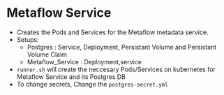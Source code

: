 # Metaflow Service

- Creates the Pods and Services for the Metaflow metadata service. 
- Setups: 
    - Postgres : Service, Deployment, Persistant Volume and Persistant Volume Claim
    - Metaflow_Service : Deployment,service 
- `runner.sh` will create the neccesary Pods/Services on kubernetes for Metaflow Service and its Postgres DB
- To change secrets, Change the `postgres-secret.yml`